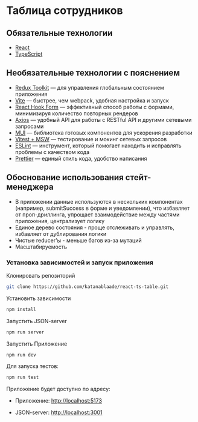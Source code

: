 # Таблица сотрудников

## Обязательные технологии

- [React](https://react.dev)
- [TypeScript](https://www.typescriptlang.org/)

## Необязательные технологии с пояснением

- [Redux Toolkit](https://redux-toolkit.js.org/) — для управления глобальным состоянием приложения
- [Vite](https://vite.dev/) — быстрее, чем webpack, удобная настройка и запуск
- [React Hook Form](https://react-hook-form.com/) — эффективный способ работы с формами, минимизируя количество повторных рендеров
- [Axios](https://axios-http.com) — удобный API для работы с RESTful API и другими сетевыми запросами
- [MUI](https://mui.com/) — библиотека готовых компонентов для ускорения разработки
- [Vitest + MSW](https://vitest.dev/) — тестирование и мокинг сетевых запросов
- [ESLint](https://eslint.org/) — инструмент, который помогает находить и исправлять проблемы с качеством кода
- [Prettier](https://prettier.io/) — единый стиль кода, удобство написания

## Обоснование использования стейт-менеджера

- В приложении данные используются в нескольких компонентах (например, submitSuccess в форме и уведомлении), что избавляет от проп-дриллинга, упрощает взаимодействие между частями приложения, централизует логику
- Единое дерево состояния - проще отслеживать и управлять, избавляет от дублирования логики
- Чистые reducer'ы - меньше багов из-за мутаций
- Масштабируемость

### Установка зависимостей и запуск приложения

Клонировать репозиторий

```sh
git clone https://github.com/katanablaade/react-ts-table.git
```

Установить зависимости

```sh
npm install
```

Запустить JSON-server

```sh
npm run server
```

Запустить Приложение

```sh
npm run dev
```

Для запуска тестов:

```sh
npm run test
```

Приложение будет доступно по адресу:

- Приложение:
  [http://localhost:5173](http://localhost:5173)

- JSON-server:
  [http://localhost:3001](http://localhost:3001)
